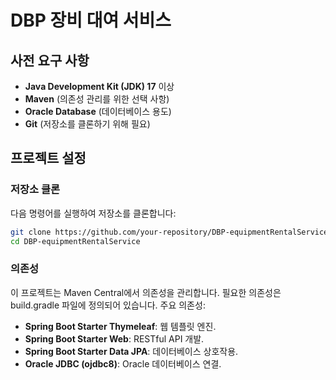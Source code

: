 # DBP 장비 대여 서비스

## 사전 요구 사항
- **Java Development Kit (JDK) 17** 이상
- **Maven** (의존성 관리를 위한 선택 사항)
- **Oracle Database** (데이터베이스 용도)
- **Git** (저장소를 클론하기 위해 필요)

## 프로젝트 설정

### 저장소 클론
다음 명령어를 실행하여 저장소를 클론합니다:

```bash
git clone https://github.com/your-repository/DBP-equipmentRentalService.git
cd DBP-equipmentRentalService
```

### 의존성
이 프로젝트는 Maven Central에서 의존성을 관리합니다. 필요한 의존성은 build.gradle 파일에 정의되어 있습니다.
주요 의존성:
- **Spring Boot Starter Thymeleaf**: 웹 템플릿 엔진.
- **Spring Boot Starter Web**: RESTful API 개발.
- **Spring Boot Starter Data JPA**: 데이터베이스 상호작용.
- **Oracle JDBC (ojdbc8)**: Oracle 데이터베이스 연결.
